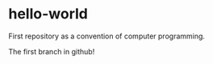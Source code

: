 # hello-world
First repository as a convention of computer programming.

The first branch in github!
